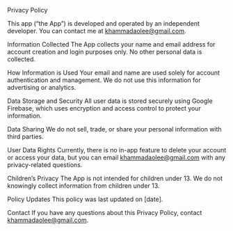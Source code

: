 Privacy Policy

This app (“the App”) is developed and operated by an independent developer. You can contact me at khammadaolee@gmail.com.

Information Collected
The App collects your name and email address for account creation and login purposes only. No other personal data is collected.

How Information is Used
Your email and name are used solely for account authentication and management. We do not use this information for advertising or analytics.

Data Storage and Security
All user data is stored securely using Google Firebase, which uses encryption and access control to protect your information.

Data Sharing
We do not sell, trade, or share your personal information with third parties.

User Data Rights
Currently, there is no in-app feature to delete your account or access your data, but you can email khammadaolee@gmail.com with any privacy-related questions.

Children’s Privacy
The App is not intended for children under 13. We do not knowingly collect information from children under 13.

Policy Updates
This policy was last updated on [date].

Contact
If you have any questions about this Privacy Policy, contact khammadaolee@gmail.com.
